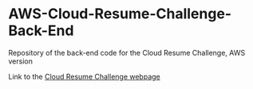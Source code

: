 # AWS-Cloud-Resume-Challenge-Back-End

Repository of the back-end code for the Cloud Resume Challenge, AWS version

Link to the [Cloud Resume Challenge webpage](https://cloudresumechallenge.dev/docs/the-challenge/aws/)
